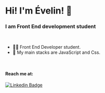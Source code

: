 # Hi! I'm Évelin! 👋
### I am Front End development student
</br>

- 👨‍🎓 Front End Developer student.
- 📱  My main stacks are JavaScript and Css.
</br>

#### Reach me at:
[![Linkedin Badge](https://img.shields.io/badge/LinkedIn-0077B5?style=for-the-badge&logo=linkedin&logoColor=white)](https://www.linkedin.com/in/evelin-tl/)
